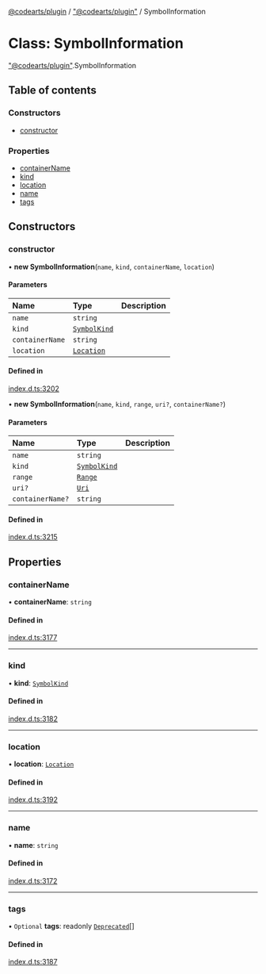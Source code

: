 [@codearts/plugin](../README.md) / ["@codearts/plugin"](../modules/_codearts_plugin_.md) / SymbolInformation

# Class: SymbolInformation

["@codearts/plugin"](../modules/_codearts_plugin_.md).SymbolInformation

## Table of contents

### Constructors

- [constructor](codearts_plugin_.SymbolInformation.md#constructor)

### Properties

- [containerName](codearts_plugin_.SymbolInformation.md#containername)
- [kind](codearts_plugin_.SymbolInformation.md#kind)
- [location](codearts_plugin_.SymbolInformation.md#location)
- [name](codearts_plugin_.SymbolInformation.md#name)
- [tags](codearts_plugin_.SymbolInformation.md#tags)

## Constructors

### constructor

• **new SymbolInformation**(`name`, `kind`, `containerName`, `location`)

#### Parameters

| Name | Type | Description |
| :------ | :------ | :------ |
| `name` | `string` |  |
| `kind` | [`SymbolKind`](../enums/codearts_plugin_.SymbolKind.md) |  |
| `containerName` | `string` |  |
| `location` | [`Location`](codearts_plugin_.Location.md) |  |

#### Defined in

[index.d.ts:3202](https://github.com/huaweicloud/cloudide-plugin-api/blob/b58031b/index.d.ts#L3202)

• **new SymbolInformation**(`name`, `kind`, `range`, `uri?`, `containerName?`)

#### Parameters

| Name | Type | Description |
| :------ | :------ | :------ |
| `name` | `string` |  |
| `kind` | [`SymbolKind`](../enums/codearts_plugin_.SymbolKind.md) |  |
| `range` | [`Range`](codearts_plugin_.Range.md) |  |
| `uri?` | [`Uri`](codearts_plugin_.Uri.md) |  |
| `containerName?` | `string` |  |

#### Defined in

[index.d.ts:3215](https://github.com/huaweicloud/cloudide-plugin-api/blob/b58031b/index.d.ts#L3215)

## Properties

### containerName

• **containerName**: `string`

#### Defined in

[index.d.ts:3177](https://github.com/huaweicloud/cloudide-plugin-api/blob/b58031b/index.d.ts#L3177)

___

### kind

• **kind**: [`SymbolKind`](../enums/codearts_plugin_.SymbolKind.md)

#### Defined in

[index.d.ts:3182](https://github.com/huaweicloud/cloudide-plugin-api/blob/b58031b/index.d.ts#L3182)

___

### location

• **location**: [`Location`](codearts_plugin_.Location.md)

#### Defined in

[index.d.ts:3192](https://github.com/huaweicloud/cloudide-plugin-api/blob/b58031b/index.d.ts#L3192)

___

### name

• **name**: `string`

#### Defined in

[index.d.ts:3172](https://github.com/huaweicloud/cloudide-plugin-api/blob/b58031b/index.d.ts#L3172)

___

### tags

• `Optional` **tags**: readonly [`Deprecated`](../enums/codearts_plugin_.SymbolTag.md#deprecated)[]

#### Defined in

[index.d.ts:3187](https://github.com/huaweicloud/cloudide-plugin-api/blob/b58031b/index.d.ts#L3187)
